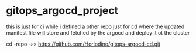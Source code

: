 # gitops_argocd_project
this is just for ci 
while i defined a other repo just for cd 
where the updated manifest file will store 
and fetched by the argocd and deploy it ot the cluster

cd -repo ->> https://github.com/Horiodino/gitops-argocd-cd.git
